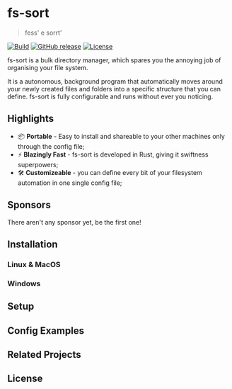 # fs-sort
> fess' e sorrt'

[![Build](https://img.shields.io/github/actions/workflow/status/lucamazzza/fs-sort/rust.yml?style=for-the-badge)](https://github.com/lucamazzza/fs-sort/actions/workflows/rust.yml)
[![GitHub release](https://img.shields.io/github/v/release/lucamazzza/fs-sort?color=green&label=latest%20release&sort=semver&style=for-the-badge)](https://github.com/lucamazzza/fs-sort/releases/latest)
[![License](https://img.shields.io/badge/License-MIT-purple?style=for-the-badge)](LICENSE)

fs-sort is a bulk directory manager, which spares you the annoying job of organising your file system.

It is a autonomous, background program that automatically moves around your newly created files 
and folders into a specific structure that you can define.
fs-sort is fully configurable and runs without ever you noticing.

## Highlights

* 📦 **Portable** - Easy to install and shareable to your other machines only through the config file;
* ⚡️ **Blazingly Fast** - fs-sort is developed in Rust, giving it swiftness superpowers;
* 🛠️ **Customizeable** - you can define every bit of your filesystem automation in one single config file;

## Sponsors

There aren't any sponsor yet, be the first one!

## Installation

### Linux & MacOS

### Windows

## Setup

## Config Examples

## Related Projects

## License

